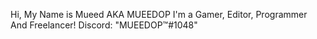 Hi, My Name is Mueed AKA MUEEDOP
I'm a Gamer, Editor, Programmer And Freelancer!
Discord: "MUEEDOP™#1048"
